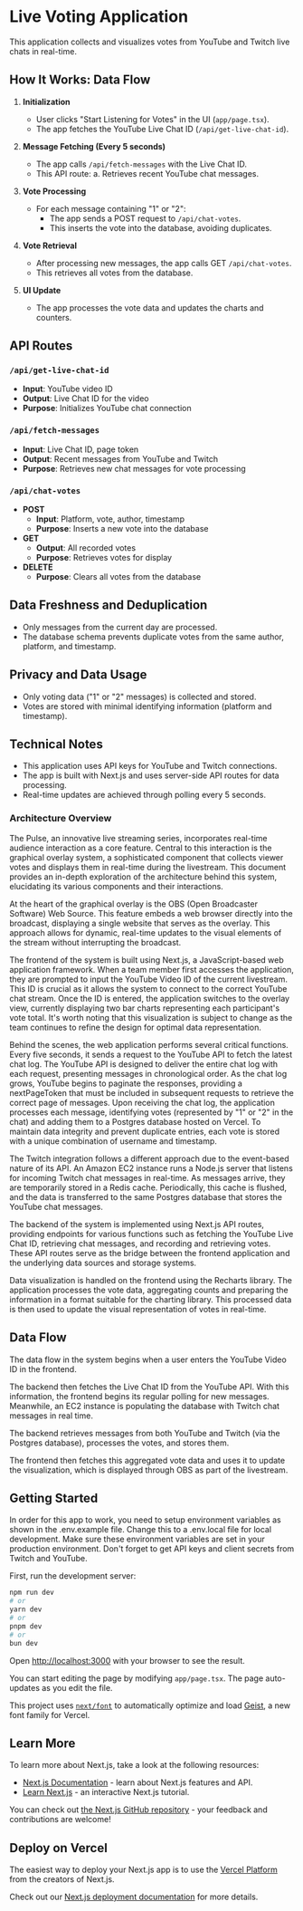 # Live Voting Application

This application collects and visualizes votes from YouTube and Twitch live chats in real-time.

## How It Works: Data Flow

1. **Initialization**

   - User clicks "Start Listening for Votes" in the UI (`app/page.tsx`).
   - The app fetches the YouTube Live Chat ID (`/api/get-live-chat-id`).

2. **Message Fetching (Every 5 seconds)**

   - The app calls `/api/fetch-messages` with the Live Chat ID.
   - This API route:
     a. Retrieves recent YouTube chat messages.

3. **Vote Processing**

   - For each message containing "1" or "2":
     - The app sends a POST request to `/api/chat-votes`.
     - This inserts the vote into the database, avoiding duplicates.

4. **Vote Retrieval**

   - After processing new messages, the app calls GET `/api/chat-votes`.
   - This retrieves all votes from the database.

5. **UI Update**
   - The app processes the vote data and updates the charts and counters.

## API Routes

### `/api/get-live-chat-id`

- **Input**: YouTube video ID
- **Output**: Live Chat ID for the video
- **Purpose**: Initializes YouTube chat connection

### `/api/fetch-messages`

- **Input**: Live Chat ID, page token
- **Output**: Recent messages from YouTube and Twitch
- **Purpose**: Retrieves new chat messages for vote processing

### `/api/chat-votes`

- **POST**
  - **Input**: Platform, vote, author, timestamp
  - **Purpose**: Inserts a new vote into the database
- **GET**
  - **Output**: All recorded votes
  - **Purpose**: Retrieves votes for display
- **DELETE**
  - **Purpose**: Clears all votes from the database

## Data Freshness and Deduplication

- Only messages from the current day are processed.
- The database schema prevents duplicate votes from the same author, platform, and timestamp.

## Privacy and Data Usage

- Only voting data ("1" or "2" messages) is collected and stored.
- Votes are stored with minimal identifying information (platform and timestamp).

## Technical Notes

- This application uses API keys for YouTube and Twitch connections.
- The app is built with Next.js and uses server-side API routes for data processing.
- Real-time updates are achieved through polling every 5 seconds.

### Architecture Overview

The Pulse, an innovative live streaming series, incorporates real-time audience interaction as a core feature. Central to this interaction is the graphical overlay system, a sophisticated component that collects viewer votes and displays them in real-time during the livestream. This document provides an in-depth exploration of the architecture behind this system, elucidating its various components and their interactions.

At the heart of the graphical overlay is the OBS (Open Broadcaster Software) Web Source. This feature embeds a web browser directly into the broadcast, displaying a single website that serves as the overlay. This approach allows for dynamic, real-time updates to the visual elements of the stream without interrupting the broadcast.

The frontend of the system is built using Next.js, a JavaScript-based web application framework. When a team member first accesses the application, they are prompted to input the YouTube Video ID of the current livestream. This ID is crucial as it allows the system to connect to the correct YouTube chat stream. Once the ID is entered, the application switches to the overlay view, currently displaying two bar charts representing each participant's vote total. It's worth noting that this visualization is subject to change as the team continues to refine the design for optimal data representation.

Behind the scenes, the web application performs several critical functions. Every five seconds, it sends a request to the YouTube API to fetch the latest chat log. The YouTube API is designed to deliver the entire chat log with each request, presenting messages in chronological order. As the chat log grows, YouTube begins to paginate the responses, providing a nextPageToken that must be included in subsequent requests to retrieve the correct page of messages.
Upon receiving the chat log, the application processes each message, identifying votes (represented by "1" or "2" in the chat) and adding them to a Postgres database hosted on Vercel. To maintain data integrity and prevent duplicate entries, each vote is stored with a unique combination of username and timestamp.

The Twitch integration follows a different approach due to the event-based nature of its API. An Amazon EC2 instance runs a Node.js server that listens for incoming Twitch chat messages in real-time. As messages arrive, they are temporarily stored in a Redis cache. Periodically, this cache is flushed, and the data is transferred to the same Postgres database that stores the YouTube chat messages.

The backend of the system is implemented using Next.js API routes, providing endpoints for various functions such as fetching the YouTube Live Chat ID, retrieving chat messages, and recording and retrieving votes. These API routes serve as the bridge between the frontend application and the underlying data sources and storage systems.

Data visualization is handled on the frontend using the Recharts library. The application processes the vote data, aggregating counts and preparing the information in a format suitable for the charting library. This processed data is then used to update the visual representation of votes in real-time.

## Data Flow

The data flow in the system begins when a user enters the YouTube Video ID in the frontend.

The backend then fetches the Live Chat ID from the YouTube API. With this information, the frontend begins its regular polling for new messages. Meanwhile, an EC2 instance is populating the database with Twitch chat messages in real time.

The backend retrieves messages from both YouTube and Twitch (via the Postgres database), processes the votes, and stores them.

The frontend then fetches this aggregated vote data and uses it to update the visualization, which is displayed through OBS as part of the livestream.

## Getting Started

In order for this app to work, you need to setup environment variables as shown in the .env.example file. Change this to a .env.local file for local development. Make sure these environment variables are set in your production environment. Don't forget to get API keys and client secrets from Twitch and YouTube.

First, run the development server:

```bash
npm run dev
# or
yarn dev
# or
pnpm dev
# or
bun dev
```

Open [http://localhost:3000](http://localhost:3000) with your browser to see the result.

You can start editing the page by modifying `app/page.tsx`. The page auto-updates as you edit the file.

This project uses [`next/font`](https://nextjs.org/docs/app/building-your-application/optimizing/fonts) to automatically optimize and load [Geist](https://vercel.com/font), a new font family for Vercel.

## Learn More

To learn more about Next.js, take a look at the following resources:

- [Next.js Documentation](https://nextjs.org/docs) - learn about Next.js features and API.
- [Learn Next.js](https://nextjs.org/learn) - an interactive Next.js tutorial.

You can check out [the Next.js GitHub repository](https://github.com/vercel/next.js) - your feedback and contributions are welcome!

## Deploy on Vercel

The easiest way to deploy your Next.js app is to use the [Vercel Platform](https://vercel.com/new?utm_medium=default-template&filter=next.js&utm_source=create-next-app&utm_campaign=create-next-app-readme) from the creators of Next.js.

Check out our [Next.js deployment documentation](https://nextjs.org/docs/app/building-your-application/deploying) for more details.
